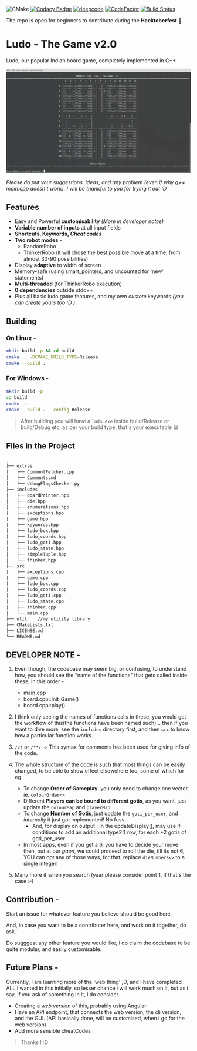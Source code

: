 ![CMake](https://github.com/AdityaGupta150/Ludo-The_Game/workflows/CMake/badge.svg)
[![Codacy Badge](https://api.codacy.com/project/badge/Grade/af9190f3627842869828fb1c8307b818)](https://app.codacy.com/manual/AdityaGupta150/Ludo-The_Game?utm_source=github.com&utm_medium=referral&utm_content=AdityaGupta150/Ludo-The_Game&utm_campaign=Badge_Grade_Dashboard)
[![deepcode](https://www.deepcode.ai/api/gh/badge?key=eyJhbGciOiJIUzI1NiIsInR5cCI6IkpXVCJ9.eyJwbGF0Zm9ybTEiOiJnaCIsIm93bmVyMSI6IkFkaXR5YUd1cHRhMTUwIiwicmVwbzEiOiJMdWRvLVRoZV9HYW1lIiwiaW5jbHVkZUxpbnQiOmZhbHNlLCJhdXRob3JJZCI6MjIzMzksImlhdCI6MTYwMDg5MDE2NH0.bip9zdSe9te0vQIgIyzTOp_Ga4j2dmkWRlmpt7oC4Gc)](https://www.deepcode.ai/app/gh/AdityaGupta150/Ludo-The_Game/_/dashboard?utm_content=gh%2FAdityaGupta150%2FLudo-The_Game)
[![CodeFactor](https://www.codefactor.io/repository/github/adityagupta150/ludo-the_game/badge)](https://www.codefactor.io/repository/github/adityagupta150/ludo-the_game)
[![Build Status](https://travis-ci.org/AdityaGupta150/Ludo-The_Game.svg?branch=master)](https://travis-ci.org/AdityaGupta150/Ludo-The_Game)

The repo is open for beginners to contribute during the **Hacktoberfest** :tada:

# Ludo - The Game v2.0

Ludo, our popular Indian board game, completely implemented in C++

<img src=./extras/ludoScreen.png
raw=true alt=“ScreenShot”>

_Please do put your suggestions, ideas, and any problem (even if why g++ main.cpp doesn't work). I will be thankful to you for trying it out :D_

## Features

* Easy and Powerful **customisability** *(More in developer notes)*
* **Variable number of inputs** at all input fields
* **Shortcuts, Keywords, _Cheat codes_**
* **Two robot modes** -
  * RandomRobo
  * ThinkerRobo (it will chose the best possible move at a time, from almost 30-90 possibilities)
* Display **adaptive** to width of screen
* Memory-safe (using smart_pointers, and uncounted for 'new' statements)
* **Multi-threaded** (for ThinkerRobo execution)
* **0 dependencies** outside stdc++
* Plus all basic ludo game features, and my own *custom* keywords _(you can create yours too :D )_

## Building

### On Linux -

```sh
mkdir build -p && cd build
cmake .. -DCMAKE_BUILD_TYPE=Release
cmake --build .
```

### For Windows -
```sh
mkdir build -p
cd build
cmake ..
cmake --build . --config Release
```

> After building you will have a `ludo.exe` inside build/Release or build/Debug etc, as per your build type, that's your executable 😃

## Files in the Project

```
.
├── extras
│   ├── CommentFetcher.cpp
│   ├── Comments.md
│   └── debugFlagsChecker.py
├── includes
│   ├── boardPrinter.hpp
│   ├── die.hpp
│   ├── enumerations.hpp
|   ├── exceptions.hpp
|   ├── game.hpp
|   ├── keywords.hpp
|   ├── ludo_box.hpp
|   ├── ludo_coords.hpp
|   ├── ludo_goti.hpp
|   ├── ludo_state.hpp
│   ├── simpleTuple.hpp
│   └── thinker.hpp
├── src
|   ├── exceptions.cpp
|   ├── game.cpp
|   ├── ludo_box.cpp
|   ├── ludo_coords.cpp
|   ├── ludo_goti.cpp
|   ├── ludo_state.cpp
|   ├── thinker.cpp
|   └── main.cpp
├── util    //my utility library
├── CMakeLists.txt
├── LICENSE.md
└── README.md
```

## DEVELOPER NOTE -

1. Even though, the codebase may seem big, or confusing, to understand how, you should see the "name of the functions" that gets called inside these, in this order -

    * main.cpp
    * board.cpp::Init_Game()
    * board.cpp::play()

2. I think only seeing the names of functions calls in these, you would get the workflow of this(the functions have been named such)... then if you want to dive more, see the `includes` directory first, and then `src` to know how a particular function works.

3. `//!` or `/**/` -> This syntax for comments has been used for giving info of the code.

4. The whole structure of the code is such that most things can be easily changed, to be able to show effect elsewehere too, some of which for eg.

    * To change **Order of Gameplay**, you only need to change one vector, ie. `colourOrder<>`
    * Different **Players can be bound to different gotis**, as you want, just update the `colourMap` and `playerMap`
    * To change **Number of Gotis**, just update the `goti_per_user`, and _internally_ it just got implemented! No fuss
        * And, for display on output : In the updateDisplay(), may use if conditions to add an additional type2() row, for each +2 gotis of goti_per_user
    * In most apps, even if you get a 6, you have to decide your move then, but at our _gaon_, we could proceed to roll the die, till its not 6, YOU can opt any of those ways, for that, replace `dieNumbers<>` to a single integer!

5. Many more if when you search (yaar please consider point 1, if that's the case :-)

## Contribution -
Start an issue for whatever feature you believe should be good here.

And, in case you want to be a contributer here, and work on it together, do ask.

Do sugggest any other feature you would like, i do claim the codebase to be quite modular, and easily customisable.


## Future Plans -
Currently, I am learning more of the 'web thing' ;D, and I have completed ALL i wanted in this initially, so lesser chance i will work much on it, but as i say, if you ask of something in it, I do consider.

* Creating a _web version_ of this, probably using Angular
* Have an API endpoint, that connects the web version, the cli version, and the GUI. (API basically done, will be customised, when i go for the web version)
* Add more sensible cheatCodes

> Thanks ! :D
